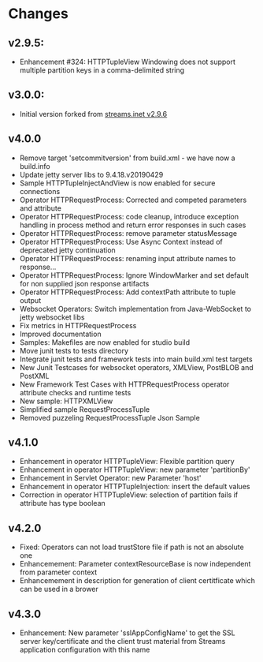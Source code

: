 # Changes

## v2.9.5:
* Enhancement #324: HTTPTupleView Windowing does not support multiple partition keys in a comma-delimited string

## v3.0.0:
* Initial version forked from [streams.inet v2.9.6](https://github.com/IBMStreams/streamsx.inet/tree/v2.9.6)

## v4.0.0
* Remove target 'setcommitversion' from build.xml - we have now a build.info
* Update jetty server libs to 9.4.18.v20190429
* Sample HTTPTupleInjectAndView is now enabled for secure connections
* Operator HTTPRequestProcess: Corrected and competed parameters and attribute
* Operator HTTPRequestProcess: code cleanup, introduce exception handling in process method and return error responses in such cases
* Operator HTTPRequestProcess: remove parameter statusMessage
* Operator HTTPRequestProcess: Use Async Context instead of deprecated jetty continuation
* Operator HTTPRequestProcess: renaming input attribute names to response...
* Operator HTTPRequestProcess: Ignore WindowMarker and set default for non supplied json response artifacts
* Operator HTTPRequestProcess: Add contextPath attribute to tuple output
* Websocket Operators: Switch implementation from Java-WebSocket to jetty websocket libs
* Fix metrics in HTTPRequestProcess
* Improved documentation
* Samples: Makefiles are now enabled for studio build
* Move junit tests to tests directory
* Integrate junit tests and framework tests into main build.xml test targets
* New Junit Testcases for websocket operators, XMLView, PostBLOB and PostXML
* New Framework Test Cases with HTTPRequestProcess operator attribute checks and runtime tests
* New sample: HTTPXMLView
* Simplified sample RequestProcessTuple
* Removed puzzeling RequestProcessTuple Json Sample

## v4.1.0
* Enhancement in operator HTTPTupleView: Flexible partition query
* Enhancement in operator HTTPTupleView: new parameter 'partitionBy'
* Enhancement in Servlet Operator: new Parameter 'host'
* Enhancement in operator HTTPTupleInjection: insert the default values
* Correction in operator HTTPTupleView: selection of partition fails if attribute has type boolean

## v4.2.0
* Fixed: Operators can not load trustStore file if path is not an absolute one
* Enhancemement: Parameter contextResourceBase is now independent from parameter context
* Enhancemement in description for generation of client certitficate which can be used in a brower

## v4.3.0
* Enhancement: New parameter 'sslAppConfigName' to get the SSL server key/certificate and the client trust material from Streams application configuration with this name


